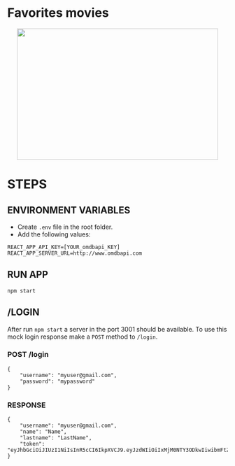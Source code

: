 # Favorites movies 

<p align="center">
  <img width="460" height="300" src="https://lh3.googleusercontent.com/UHE6V-Qh2sPY9AfyBNXbzZZrmsbchBj5Kdvlw-KFuziGKZncu2QbhOOTTOX0k3LY2y8ax0wH6HCNHsC-GojGCxTDHXQd0mhTPVXtV9Z44fjXHsxDlO9HuZp3Wh9qj9mrU0hVBvNhjub1u5sdCPpZrkipx3_tMrr5M-q-MNZPQxGnRJpfHJLYJmMq6PTliYL1tXR8aYjURHVrGLhVxYSYLbV3I5kNEX_DUinzdHJn6YicSdRk882D3UydYpA5eRwSPjmO8R_2WKAsEZbHGXEQox7qa1mR_2VCg9osUwD730m8L1e8xcTdB3iaaARVSixymZvlwd3tVhDRvXNqsd5rn4q6cdYLfclWXQICVBRmW2YGRI9WEmfe_AoMGLJXlhMmVD_KZSdrxE9gT87KZajuLGUI_sqmwufzov7zm1z64w_4AI806CT-p2YovQaC151FvHWS83hIzJHMuL1WPi76TKrLxNKOj4PgJcltIngaIkheyo8u5RzueNM-4qUkVqlfhWTw_FvF_GiG5yMQd1pvJI9rVxkBNmzgfjd1mLtxVASCU4_pNpSOCJfgOZesyFEs=w1317-h653">
</p>

# STEPS

## ENVIRONMENT VARIABLES

* Create `.env` file in the root folder.
* Add the following values: 

``` 
REACT_APP_API_KEY=[YOUR_omdbapi_KEY]
REACT_APP_SERVER_URL=http://www.omdbapi.com

```

## RUN APP

```
npm start
```

## /LOGIN 

After run `npm start` a server in the port 3001 should be available.
To use this mock login response make a `POST` method to `/login`.


### POST /login
``` 
{
	"username": "myuser@gmail.com",
	"password": "mypassword"
}
```

### RESPONSE
```
{
    "username": "myuser@gmail.com",
    "name": "Name",
    "lastname": "LastName",
    "token": "eyJhbGciOiJIUzI1NiIsInR5cCI6IkpXVCJ9.eyJzdWIiOiIxMjM0NTY3ODkwIiwibmFtZSI6IkpvaG4gRG9lIiwiaWF0IjoxNTE2MjM5MDIyfQ.SflKxwRJSMeKKF2QT4fwpMeJf36POk6yJV_adQssw5c"
}
```

